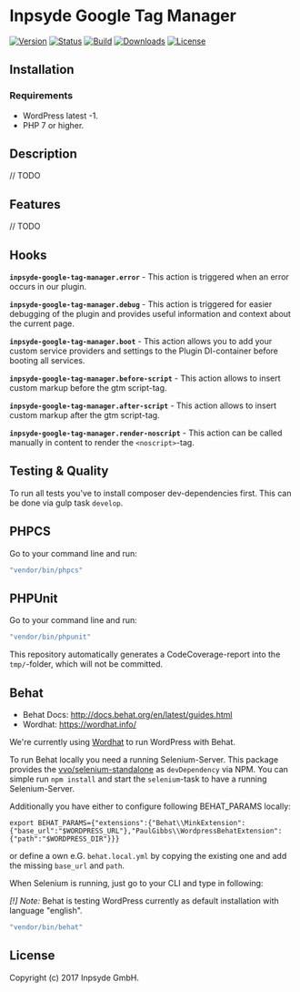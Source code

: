 # Inpsyde Google Tag Manager

[![Version](https://img.shields.io/packagist/v/inpsyde/google-tag-manager.svg)](https://packagist.org/packages/inpsyde/google-tag-manager)
[![Status](https://img.shields.io/badge/status-active-brightgreen.svg)](https://github.com/inpsyde/google-tag-manager)
[![Build](https://img.shields.io/travis/inpsyde/google-tag-manager.svg)](https://travis-ci.org/inpsyde/google-tag-manager)
[![Downloads](https://img.shields.io/packagist/dt/inpsyde/google-tag-manager.svg)](https://packagist.org/packages/inpsyde/google-tag-manager)
[![License](https://img.shields.io/packagist/l/inpsyde/google-tag-manager.svg)](https://packagist.org/packages/inpsyde/google-tag-manager)

## Installation

### Requirements

* WordPress latest -1.
* PHP 7 or higher.


## Description

// TODO


## Features

// TODO

## Hooks

**`inpsyde-google-tag-manager.error`** - This action is triggered when an error occurs in our plugin.

**`inpsyde-google-tag-manager.debug`** - This action is triggered for easier debugging of the plugin and provides useful information and context about the current page.

**`inpsyde-google-tag-manager.boot`** - This action allows you to add your custom service providers and settings to the Plugin DI-container before booting all services.

**`inpsyde-google-tag-manager.before-script`** - This action allows to insert custom markup before the gtm script-tag.

**`inpsyde-google-tag-manager.after-script`** - This action allows to insert custom markup after the gtm script-tag.

**`inpsyde-google-tag-manager.render-noscript`** - This action can be called manually in content to render the `<noscript>`-tag.

## Testing & Quality
To run all tests you've to install composer dev-dependencies first. This can be done via gulp task `develop`.

## PHPCS
Go to your command line and run:

```bash
"vendor/bin/phpcs"
```

## PHPUnit
Go to your command line and run:

```bash
"vendor/bin/phpunit"
```

This repository automatically generates a CodeCoverage-report into the `tmp/`-folder, which will not be committed.

## Behat

* Behat Docs: http://docs.behat.org/en/latest/guides.html
* Wordhat: https://wordhat.info/

We're currently using [Wordhat](https://wordhat.info/) to run WordPress with Behat.

To run Behat locally you need a running Selenium-Server. This package provides the [vvo/selenium-standalone](https://github.com/vvo/selenium-standalone) as `devDependency` via NPM. You can simple run `npm install` and start the `selenium`-task to have a running Selenium-Server.

Additionally you have either to configure following BEHAT_PARAMS locally:

```
export BEHAT_PARAMS={"extensions":{"Behat\\MinkExtension":{"base_url":"$WORDPRESS_URL"},"PaulGibbs\\WordpressBehatExtension":{"path":"$WORDPRESS_DIR"}}}
```

or define a own e.G. `behat.local.yml` by copying the existing one and add the missing `base_url` and `path`.

When Selenium is running, just go to your CLI and type in following:

*[!] Note:* Behat is testing WordPress currently as default installation with language "english".

```bash
"vendor/bin/behat"
```

## License
   
Copyright (c) 2017 Inpsyde GmbH.